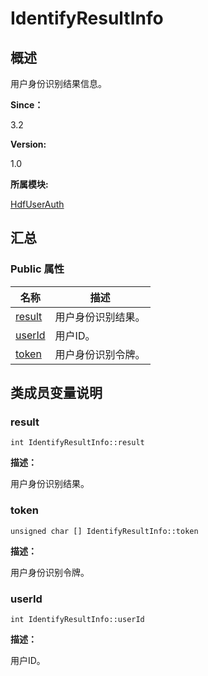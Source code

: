 # IdentifyResultInfo


## **概述**

用户身份识别结果信息。

**Since：**

3.2

**Version:**

1.0

**所属模块:**

[HdfUserAuth](_hdf_user_auth.md)


## **汇总**


### Public 属性

  | 名称 | 描述 | 
| -------- | -------- |
| [result](#result) | 用户身份识别结果。 | 
| [userId](#userid) | 用户ID。 | 
| [token](#token) | 用户身份识别令牌。 | 


## **类成员变量说明**


### result

  
```
int IdentifyResultInfo::result
```

**描述：**

用户身份识别结果。


### token

  
```
unsigned char [] IdentifyResultInfo::token
```

**描述：**

用户身份识别令牌。


### userId

  
```
int IdentifyResultInfo::userId
```

**描述：**

用户ID。
